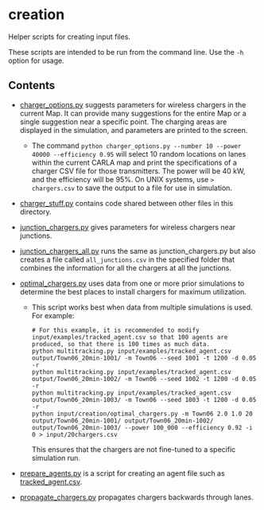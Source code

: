 # creation
Helper scripts for creating input files.

These scripts are intended to be run from the command line. Use the `-h` option for usage.


## Contents 

- [charger_options.py](charger_options.py) suggests parameters for wireless chargers in the current Map. It can provide many suggestions for the entire Map or a single suggestion near a specific point. The charging areas are displayed in the simulation, and parameters are printed to the screen. 
    - The command `python charger_options.py --number 10 --power 40000 --efficiency 0.95` will select 10 random locations on lanes within the current CARLA map and print the specifications of a charger CSV file for those transmitters. The power will be 40 kW, and the efficiency will be 95%. On UNIX systems, use `> chargers.csv` to save the output to a file for use in simulation.

- [charger_stuff.py](./charger_stuff.py) contains code shared between other files in this directory.

- [junction_chargers.py](./junction_chargers.py) gives parameters for wireless chargers near junctions.

- [junction_chargers_all.py](./junction_chargers_all.py) runs the same as junction_chargers.py but also creates a file called `all_junctions.csv` in the specified folder that combines the information for all the chargers at all the junctions.

- [optimal_chargers.py](./optimal_chargers.py) uses data from one or more prior simulations to determine the best places to install chargers for maximum utilization.
    - This script works best when data from multiple simulations is used. For example:
        ```
        # For this example, it is recommended to modify input/examples/tracked_agent.csv so that 100 agents are produced, so that there is 100 times as much data.
        python multitracking.py input/examples/tracked_agent.csv output/Town06_20min-1001/ -m Town06 --seed 1001 -t 1200 -d 0.05 -r
        python multitracking.py input/examples/tracked_agent.csv output/Town06_20min-1002/ -m Town06 --seed 1002 -t 1200 -d 0.05 -r
        python multitracking.py input/examples/tracked_agent.csv output/Town06_20min-1003/ -m Town06 --seed 1003 -t 1200 -d 0.05 -r
        python input/creation/optimal_chargers.py -m Town06 2.0 1.0 20 output/Town06_20min-1001/ output/Town06_20min-1002/ output/Town06_20min-1003/ --power 100_000 --efficiency 0.92 -i 0 > input/20chargers.csv
        ```
        This ensures that the chargers are not fine-tuned to a specific simulation run.

- [prepare_agents.py](./prepare_agents.py) is a script for creating an agent file such as [tracked_agent.csv](../examples/tracked_agent.csv).

- [propagate_chargers.py](./propagate_chargers.py) propagates chargers backwards through lanes.
